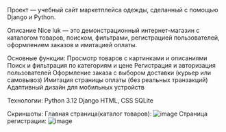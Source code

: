 Проект — учебный сайт маркетплейса одежды, сделанный с помощью Django и Python.

Описание
Nice luk — это демонстрационный интернет-магазин с каталогом товаров, поиском, фильтрами, регистрацией пользователей, оформлением заказов и имитацией оплаты.

Основные функции:
Прoсмотр товаров с картинками и описаниями
Поиск и фильтрация по категориям и цене
Регистрация и авторизация пользователей
Оформление заказа с выбором доставки (курьер или самовывоз)
Имитация страницы оплаты (без реальных транзакций)
Адаптивный дизайн для мобильных устройств

Технологии:
Python 3.12
Django
HTML, CSS
SQLite 


Скриншоты:
Главная страница(каталог товаров):
![image](https://github.com/user-attachments/assets/9329430d-0bd4-4d0e-ba60-6cd3d593906a) 
Страница регистрации:
![image](https://github.com/user-attachments/assets/f8ad6114-1766-4c69-b7a4-bb47a41c49f3)

